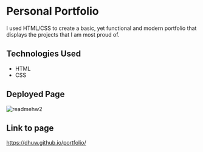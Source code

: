 # Personal Portfolio
I used HTML/CSS to create a basic, yet functional and modern portfolio that displays the projects that I am most proud of.


## Technologies Used
- HTML
- CSS




## Deployed Page
![readmehw2](https://user-images.githubusercontent.com/101857547/164958280-d13c507e-5a69-49b3-9256-1c7857dc93fc.PNG)


## Link to page

https://dhuw.github.io/portfolio/
